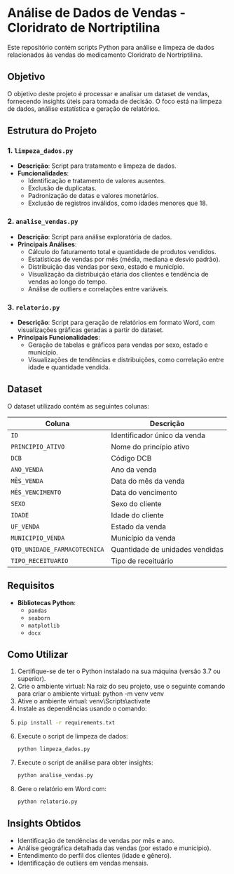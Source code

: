 
# Análise de Dados de Vendas - Cloridrato de Nortriptilina

Este repositório contém scripts Python para análise e limpeza de dados relacionados às vendas do medicamento Cloridrato de Nortriptilina.

## Objetivo

O objetivo deste projeto é processar e analisar um dataset de vendas, fornecendo insights úteis para tomada de decisão. O foco está na limpeza de dados, análise estatística e geração de relatórios.

## Estrutura do Projeto

### 1. `limpeza_dados.py`

- **Descrição**: Script para tratamento e limpeza de dados.
- **Funcionalidades**:
  - Identificação e tratamento de valores ausentes.
  - Exclusão de duplicatas.
  - Padronização de datas e valores monetários.
  - Exclusão de registros inválidos, como idades menores que 18.

### 2. `analise_vendas.py`

- **Descrição**: Script para análise exploratória de dados.
- **Principais Análises**:
  - Cálculo do faturamento total e quantidade de produtos vendidos.
  - Estatísticas de vendas por mês (média, mediana e desvio padrão).
  - Distribuição das vendas por sexo, estado e município.
  - Visualização da distribuição etária dos clientes e tendência de vendas ao longo do tempo.
  - Análise de outliers e correlações entre variáveis.

### 3. `relatorio.py`

- **Descrição**: Script para geração de relatórios em formato Word, com visualizações gráficas geradas a partir do dataset.
- **Principais Funcionalidades**:
  - Geração de tabelas e gráficos para vendas por sexo, estado e município.
  - Visualizações de tendências e distribuições, como correlação entre idade e quantidade vendida.

## Dataset

O dataset utilizado contém as seguintes colunas:

| Coluna                     | Descrição                          |
|----------------------------|------------------------------------|
| `ID`                       | Identificador único da venda       |
| `PRINCIPIO_ATIVO`          | Nome do princípio ativo            |
| `DCB`                      | Código DCB                        |
| `ANO_VENDA`                | Ano da venda                      |
| `MÊS_VENDA`                | Data do mês da venda              |
| `MÊS_VENCIMENTO`           | Data do vencimento                |
| `SEXO`                     | Sexo do cliente                   |
| `IDADE`                    | Idade do cliente                  |
| `UF_VENDA`                 | Estado da venda                   |
| `MUNICIPIO_VENDA`          | Município da venda                |
| `QTD_UNIDADE_FARMACOTECNICA` | Quantidade de unidades vendidas   |
| `TIPO_RECEITUARIO`         | Tipo de receituário               |

## Requisitos

- **Bibliotecas Python**:
  - `pandas`
  - `seaborn`
  - `matplotlib`
  - `docx`

## Como Utilizar

1. Certifique-se de ter o Python instalado na sua máquina (versão 3.7 ou superior).
2. Crie o ambiente virtual: Na raiz do seu projeto, use o seguinte comando para criar o ambiente virtual:                       python -m venv venv
3. Ative o ambiente virtual:                                                                                                    venv\Scripts\activate
4. Instale as dependências usando o comando:
5. 
   ```bash
   pip install -r requirements.txt
   ```
6. Execute o script de limpeza de dados:
   ```bash
   python limpeza_dados.py
   ```
7. Execute o script de análise para obter insights:
   ```bash
   python analise_vendas.py
   ```
8. Gere o relatório em Word com:
   ```bash
   python relatorio.py
   ```

## Insights Obtidos

- Identificação de tendências de vendas por mês e ano.
- Análise geográfica detalhada das vendas (por estado e município).
- Entendimento do perfil dos clientes (idade e gênero).
- Identificação de outliers em vendas mensais.


